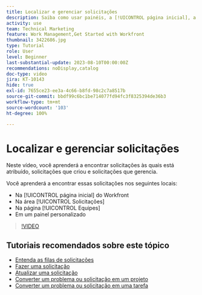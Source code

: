 ```yaml
---
title: Localizar e gerenciar solicitações
description: Saiba como usar painéis, a [!UICONTROL página inicial], a área [!UICONTROL Solicitações] e a página [!UICONTROL Equipes] para localizar solicitações que foram feitas por meio de uma fila de solicitações.
activity: use
team: Technical Marketing
feature: Work Management,Get Started with Workfront
thumbnail: 3422686.jpg
type: Tutorial
role: User
level: Beginner
last-substantial-update: 2023-08-10T00:00:00Z
recommendations: noDisplay,catalog
doc-type: video
jira: KT-10143
hide: true
exl-id: 7655ce23-ee3a-4c66-b8fd-98c2c7a8517b
source-git-commit: bbdf99c6bc1be714077fd94fc3f8325394de36b3
workflow-type: tm+mt
source-wordcount: '103'
ht-degree: 100%

---
```


# Localizar e gerenciar solicitações

Neste vídeo, você aprenderá a encontrar solicitações às quais está atribuído, solicitações que criou e solicitações que gerencia.

Você aprenderá a encontrar essas solicitações nos seguintes locais:

* Na [!UICONTROL página inicial] do Workfront
* Na área [!UICONTROL Solicitações]
* Na página [!UICONTROL Equipes]
* Em um painel personalizado


>[!VIDEO](https://video.tv.adobe.com/v/3441659/?quality=12&learn=on&enablevpops=1&captions=por_br)


## Tutoriais recomendados sobre este tópico

* [Entenda as filas de solicitações](/help/manage-work/request-queues/understand-request-queues.md)
* [Fazer uma solicitação](/help/manage-work/issues-requests/make-a-request.md)
* [Atualizar uma solicitação](/help/manage-work/issues-requests/update-a-request.md)
* [Converter um problema ou solicitação em um projeto](/help/manage-work/issues-requests/create-a-project-from-a-request.md)
* [Converter um problema ou solicitação em uma tarefa](/help/manage-work/issues-requests/convert-issues-to-other-work-items.md)
